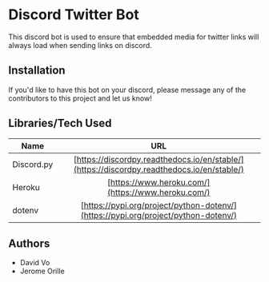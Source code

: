 # Discord Twitter Bot 

This discord bot is used to ensure that embedded media for twitter links will always load when sending links on discord.

## Installation
If you'd like to have this bot on your discord, please message any of the contributors to this project and let us know!







## Libraries/Tech Used
| Name | URL | 
| ------------- |:-------------:| 
| Discord.py | [https://discordpy.readthedocs.io/en/stable/](https://discordpy.readthedocs.io/en/stable/)
| Heroku | [https://www.heroku.com/](https://www.heroku.com/) |
| dotenv | [https://pypi.org/project/python-dotenv/](https://pypi.org/project/python-dotenv/) |

## Authors

* David Vo
* Jerome Orille